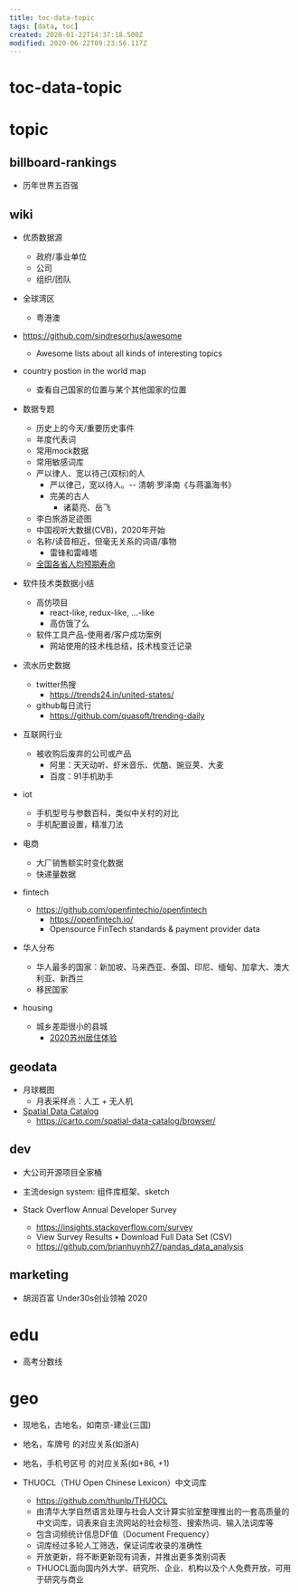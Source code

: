 ```yaml
---
title: toc-data-topic
tags: [data, toc]
created: 2020-01-22T14:37:18.500Z
modified: 2020-06-22T09:23:56.117Z
---
```


# toc-data-topic

# topic 
## billboard-rankings
- 历年世界五百强
## wiki

- 优质数据源
  - 政府/事业单位
  - 公司
  - 组织/团队

- 全球湾区
  - 粤港澳
- https://github.com/sindresorhus/awesome
  - Awesome lists about all kinds of interesting topics

- country postion in the world map
  - 查看自己国家的位置与某个其他国家的位置

- 数据专题
  - 历史上的今天/重要历史事件
  - 年度代表词
  - 常用mock数据
  - 常用敏感词库
  - 严以律人、宽以待己(双标)的人
    - 严以律己，宽以待人。-- 清朝·罗泽南《与蒋瀛海书》
    - 完美的古人
      - 诸葛亮、岳飞
  - 李白旅游足迹图
  - 中国视听大数据(CVB)，2020年开始
  - 名称/读音相近，但毫无关系的词语/事物
    - 雷锋和雷峰塔
  - [全国各省人均预期寿命](https://www.zhihu.com/question/422169146/answer/1496573175)

- 软件技术类数据小结
  - 高仿项目
    - react-like, redux-like, ...-like
    - 高仿饿了么
  - 软件工具产品-使用者/客户成功案例
    - 网站使用的技术栈总结，技术栈变迁记录

- 流水历史数据
  - twitter热搜
    - https://trends24.in/united-states/
  - github每日流行
    - https://github.com/quasoft/trending-daily

- 互联网行业
  - 被收购后废弃的公司或产品
    - 阿里：天天动听、虾米音乐、优酷、豌豆荚、大麦
    - 百度：91手机助手

- iot
  - 手机型号与参数百科，类似中关村的对比
  - 手机配置设置，精准刀法

- 电商
  - 大厂销售额实时变化数据
  - 快递量数据

- fintech
  - https://github.com/openfintechio/openfintech
    - https://openfintech.io/
    - Opensource FinTech standards & payment provider data

- 华人分布
  - 华人最多的国家：新加坡、马来西亚、泰国、印尼、缅甸、加拿大、澳大利亚、新西兰
  - 移民国家

- housing
  - 城乡差距很小的县城
    - [2020苏州居住体验](https://www.zhihu.com/question/428861354/answer/1559801427)

## geodata

- 月球概图
  - 月表采样点：人工 + 无人机
- [Spatial Data Catalog](https://carto.com/spatial-data-catalog/)
  - https://carto.com/spatial-data-catalog/browser/

## dev

- 大公司开源项目全家桶
- 主流design system: 组件库框架、sketch

- Stack Overflow Annual Developer Survey
  - https://insights.stackoverflow.com/survey
  - View Survey Results • Download Full Data Set (CSV)
  - https://github.com/brianhuynh27/pandas_data_analysis

## marketing

- 胡润百富 Under30s创业领袖 2020

# edu

- 高考分数线

# geo

- 现地名，古地名，如南京-建业(三国)
- 地名，车牌号 的对应关系(如浙A)
- 地名，手机号区号 的对应关系(如+86, +1)

- THUOCL（THU Open Chinese Lexicon）中文词库
  - https://github.com/thunlp/THUOCL
  - 由清华大学自然语言处理与社会人文计算实验室整理推出的一套高质量的中文词库，词表来自主流网站的社会标签、搜索热词、输入法词库等
  - 包含词频统计信息DF值（Document Frequency）
  - 词库经过多轮人工筛选，保证词库收录的准确性
  - 开放更新，将不断更新现有词表，并推出更多类别词表
  - THUOCL面向国内外大学、研究所、企业、机构以及个人免费开放，可用于研究与商业
